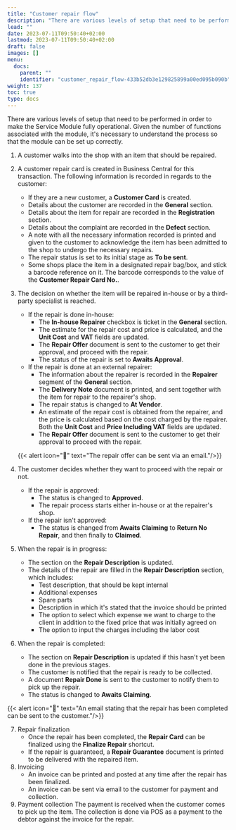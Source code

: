 ```yaml
---
title: "Customer repair flow"
description: "There are various levels of setup that need to be performed in order to make the Service Module fully operational. Given the number of functions associated with the module, it's necessary to understand the process so that the module can be set up correctly."
lead: ""
date: 2023-07-11T09:50:40+02:00
lastmod: 2023-07-11T09:50:40+02:00
draft: false
images: []
menu:
  docs:
    parent: ""
    identifier: "customer_repair_flow-433b52db3e129825899a00ed095b090b"
weight: 137
toc: true
type: docs
---
```


There are various levels of setup that need to be performed in order to make the Service Module fully operational. Given the number of functions associated with the module, it's necessary to understand the process so that the module can be set up correctly. 

1. A customer walks into the shop with an item that should be repaired. 
2. A customer repair card is created in Business Central for this transaction. The following information is recorded in regards to the customer:
   - If they are a new customer, a **Customer Card** is created.
   - Details about the customer are recorded in the **General** section. 
   - Details about the item for repair are recorded in the **Registration** section. 
   - Details about the complaint are recorded in the **Defect** section.
   - A note with all the necessary information recorded is printed and given to the customer to acknowledge the item has been admitted to the shop to undergo the necessary repairs.
   - The repair status is set to its initial stage as **To be sent**.
   - Some shops place the item in a designated repair bag/box, and stick a barcode reference on it. The barcode corresponds to the value of the **Customer Repair Card No.**.
3. The decision on whether the item will be repaired in-house or by a third-party specialist is reached. 
   - If the repair is done in-house:
     - The **In-house Repairer** checkbox is ticket in the **General** section. 
     - The estimate for the repair cost and price is calculated, and the **Unit Cost** and **VAT** fields are updated. 
     - The **Repair Offer** document is sent to the customer to get their approval, and proceed with the repair. 
     - The status of the repair is set to **Awaits Approval**.   
   - If the repair is done at an external repairer: 
     - The information about the repairer is recorded in the **Repairer** segment of the **General** section. 
     - The **Delivery Note** document is printed, and sent together with the item for repair to the repairer's shop. 
     - The repair status is changed to **At Vendor**.
     - An estimate of the repair cost is obtained from the repairer, and the price is calculated based on the cost charged by the repairer. Both the **Unit Cost** and **Price Including VAT** fields are updated. 
     - The **Repair Offer** document is sent to the customer to get their approval to proceed with the repair. 

    {{< alert icon="📝" text="The repair offer can be sent via an email."/>}}


4. The customer decides whether they want to proceed with the repair or not. 
   - If the repair is approved: 
     - The status is changed to **Approved**.
     - The repair process starts either in-house or at the repairer's shop. 
   - If the repair isn't approved:
     - The status is changed from **Awaits Claiming** to **Return No Repair**, and then finally to **Claimed**.
5. When the repair is in progress:
   - The section on the **Repair Description** is updated. 
   - The details of the repair are filled in the **Repair Description** section, which includes:
     - Test description, that should be kept internal
     - Additional expenses
     - Spare parts 
     - Description in which it's stated that the invoice should be printed
     - The option to select which expense we want to charge to the client in addition to the fixed price that was initially agreed on
     - The option to input the charges including the labor cost

6. When the repair is completed:
   - The section on **Repair Description** is updated if this hasn't yet been done in the previous stages. 
   - The customer is notified that the repair is ready to be collected. 
   - A document **Repair Done** is sent to the customer to notify them to pick up the repair. 
   - The status is changed to **Awaits Claiming**.     

{{< alert icon="📝" text="An email stating that the repair has been completed can be sent to the customer."/>}}

7. Repair finalization
   - Once the repair has been completed, the **Repair Card** can be finalized using the **Finalize Repair** shortcut. 
   - If the repair is guaranteed, a **Repair Guarantee** document is printed to be delivered with the repaired item. 
8. Invoicing 
   - An invoice can be printed and posted at any time after the repair has been finalized.
   - An invoice can be sent via email to the customer for payment and collection. 
9. Payment collection
    The payment is received when the customer comes to pick up the item. The collection is done via POS as a payment to the debtor against the invoice for the repair. 
